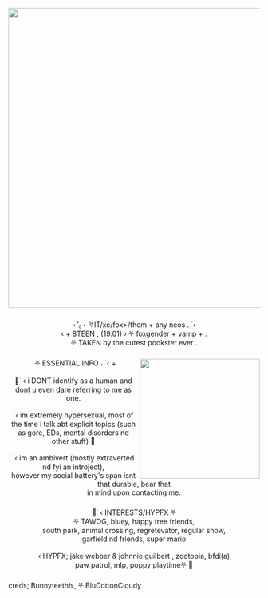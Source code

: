 <div align="center">
  <img height="15" src="https://gifcity.carrd.co/assets/images/gallery45/8805551b.gif?v=26dffab5"  />
</div>

###

<div align="center">
  <img height="600" src="https://cdn.discordapp.com/attachments/1149675345436479512/1209104696455864400/YEA.png?ex=65e5b57f&is=65d3407f&hm=dbfea4236176566d95e01a3472c7ba011f3f040afb5d68467a4926e791ec9a7c&"  />
</div>

###

<p align="center">⋆˚｡⋆ ⛧IT/xe/fox>/them + any neos  . ࣪ ‹<br> ‹ + 8TEEN , (19.01) › ⛧ foxgender + vamp + .<br>⛧ TAKEN by the cutest pookster ever .</p>

###

<img align="right" height="240" src="https://media.discordapp.net/attachments/1149675345436479512/1209106900533248070/3123123123121.jpg?ex=65e5b78d&is=65d3428d&hm=2ce7052e4158fb2aaf737210ed0a76f6f66b0687cafe38d0db1bd7c888c2a844&=&format=webp&width=514&height=521"  />

###

<p align="center">‎ ‌‎ ‎⛧ ESSENTIAL INFO ˖ ࣪ ‹ +<br><br>🐾 ࣪ ‹ i DONT identify as a human and <br>dont u even dare referring to me as one.<br><br> ࣪ ‹ im extremely hypersexual, most of<br>the time i talk abt explicit topics (such <br>as gore, EDs, mental disorders nd other stuff) 🐾<br><br> ࣪ ‹  im an ambivert (mostly extraverted nd fyi an introject), <br>however my social battery's span isnt that durable, bear that<br> in mind upon contacting me.</p>

###

<p align="center">🐾 ࣪ ‹ INTERESTS/HYPFX ⛧<br>⛧ TAWOG, bluey, happy tree friends,<br>south park, animal crossing, regretevator, regular show,<br>garfield nd friends, super mario<br><br> ࣪ ‹ HYPFX; jake webber & johnnie guilbert , zootopia, bfdi(a),<br>paw patrol, mlp, poppy playtime⛧ 🐾</p>

###

<p align="left">creds; Bunnyteethh_ ⛧ BluCottonCloudy</p>

###

<div align="center">
  <img height="15" src="https://gifcity.carrd.co/assets/images/gallery45/8805551b.gif?v=26dffab5"  />
</div>

###
